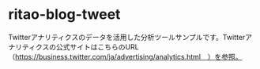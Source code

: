 # ritao-blog-tweet
Twitterアナリティクスのデータを活用した分析ツールサンプルです。Twitterアナリティクスの公式サイトはこちらのURL（https://business.twitter.com/ja/advertising/analytics.html　）を参照。
